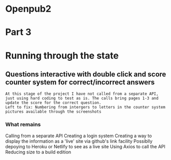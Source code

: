 # Openpub2
# Part 3
# Running through the state

## Questions interactive with double click and score counter system for correct/incorrect answers
```
At this stage of the project I have not called from a separate API, just using hard coding to test as is. The calls bring pages 1-3 and update the score for the correct question.
Left to fix: Numbering from intergers to letters in the counter system
pictures available through the screenshots
```
### What remains
Calling from a separate API
Creating a login system
Creating a way to display the information as a 'live' site via github's link facility
Possiblly depoying to Heroku or Netlify to see as a live site
Using Axios to call the API
Reducing size to a build edition
